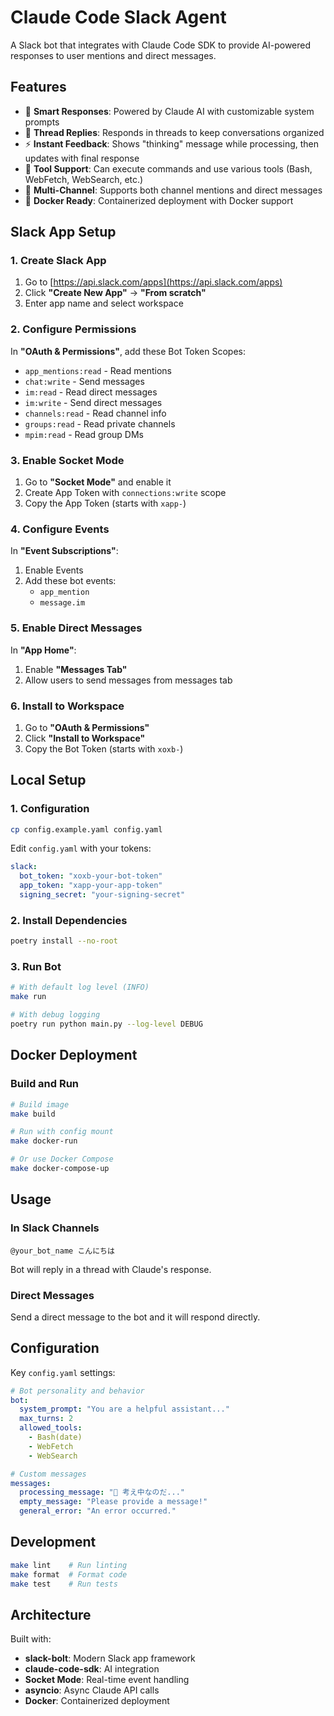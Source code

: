 # Claude Code Slack Agent

A Slack bot that integrates with Claude Code SDK to provide AI-powered responses to user mentions and direct messages.

## Features

- 🤖 **Smart Responses**: Powered by Claude AI with customizable system prompts
- 💬 **Thread Replies**: Responds in threads to keep conversations organized
- ⚡ **Instant Feedback**: Shows "thinking" message while processing, then updates with final response
- 🔧 **Tool Support**: Can execute commands and use various tools (Bash, WebFetch, WebSearch, etc.)
- 📱 **Multi-Channel**: Supports both channel mentions and direct messages
- 🐳 **Docker Ready**: Containerized deployment with Docker support

## Slack App Setup

### 1. Create Slack App
1. Go to [https://api.slack.com/apps](https://api.slack.com/apps)
2. Click **"Create New App"** → **"From scratch"**
3. Enter app name and select workspace

### 2. Configure Permissions
In **"OAuth & Permissions"**, add these Bot Token Scopes:
- `app_mentions:read` - Read mentions
- `chat:write` - Send messages
- `im:read` - Read direct messages
- `im:write` - Send direct messages
- `channels:read` - Read channel info
- `groups:read` - Read private channels
- `mpim:read` - Read group DMs

### 3. Enable Socket Mode
1. Go to **"Socket Mode"** and enable it
2. Create App Token with `connections:write` scope
3. Copy the App Token (starts with `xapp-`)

### 4. Configure Events
In **"Event Subscriptions"**:
1. Enable Events
2. Add these bot events:
   - `app_mention`
   - `message.im`

### 5. Enable Direct Messages
In **"App Home"**:
1. Enable **"Messages Tab"**
2. Allow users to send messages from messages tab

### 6. Install to Workspace
1. Go to **"OAuth & Permissions"**
2. Click **"Install to Workspace"**
3. Copy the Bot Token (starts with `xoxb-`)

## Local Setup

### 1. Configuration
```bash
cp config.example.yaml config.yaml
```

Edit `config.yaml` with your tokens:
```yaml
slack:
  bot_token: "xoxb-your-bot-token"
  app_token: "xapp-your-app-token" 
  signing_secret: "your-signing-secret"
```

### 2. Install Dependencies
```bash
poetry install --no-root
```

### 3. Run Bot
```bash
# With default log level (INFO)
make run

# With debug logging
poetry run python main.py --log-level DEBUG
```

## Docker Deployment

### Build and Run
```bash
# Build image
make build

# Run with config mount
make docker-run

# Or use Docker Compose
make docker-compose-up
```

## Usage

### In Slack Channels
```
@your_bot_name こんにちは
```
Bot will reply in a thread with Claude's response.

### Direct Messages
Send a direct message to the bot and it will respond directly.

## Configuration

Key `config.yaml` settings:

```yaml
# Bot personality and behavior
bot:
  system_prompt: "You are a helpful assistant..."
  max_turns: 2
  allowed_tools:
    - Bash(date)
    - WebFetch
    - WebSearch

# Custom messages
messages:
  processing_message: "🤔 考え中なのだ..."
  empty_message: "Please provide a message!"
  general_error: "An error occurred."
```

## Development

```bash
make lint    # Run linting
make format  # Format code
make test    # Run tests
```

## Architecture

Built with:
- **slack-bolt**: Modern Slack app framework
- **claude-code-sdk**: AI integration
- **Socket Mode**: Real-time event handling
- **asyncio**: Async Claude API calls
- **Docker**: Containerized deployment